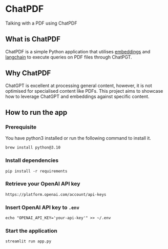 # ChatPDF

Talking with a PDF using ChatPDF

## What is ChatPDF

ChatPDF is a simple Python application that utilises [embeddings](https://platform.openai.com/docs/guides/embeddings) and [langchain](https://github.com/hwchase17/langchain) to execute queries on PDF files through ChatPGT.

## Why ChatPDF

ChatGPT is excellent at processing general content, however, it is not optimised for specialised content like PDFs. This project aims to showcase how to leverage ChatGPT and embeddings against specific content.

## How to run the app

### Prerequisite

You have python3 installed or run the following command to install it.
```
brew install python@3.10
```

### Install dependencies

```
pip install -r requirements
```

### Retrieve your OpenAI API key

```
https://platform.openai.com/account/api-keys
```

### Insert OpenAI API key to `.env`

```
echo "OPENAI_API_KEY='your-api-key'" >> ~/.env
```

### Start the application

```
streamlit run app.py
```
